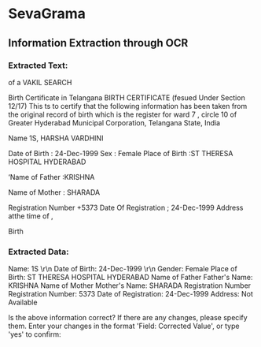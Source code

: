 # SevaGrama

## Information Extraction through OCR

### Extracted Text:
of a VAKIL SEARCH

Birth Certificate in Telangana
BIRTH CERTIFICATE
(fesued Under Section 12/17)
This ts to certify that the following information has been taken from the
original record of birth which is the register for ward 7 , circle 10 of Greater
Hyderabad Municipal Corporation, Telangana State, India

Name 1S, HARSHA VARDHINI

Date of Birth : 24-Dec-1999 Sex : Female
Place of Birth :ST THERESA HOSPITAL HYDERABAD

‘Name of Father :KRISHNA

Name of Mother : SHARADA

Registration Number +5373 Date Of Registration ; 24-Dec-1999
Address atthe time of ,

Birth

### Extracted Data:
Name: 1S \r\n
Date of Birth: 24-Dec-1999 \r\n
Gender: Female
Place of Birth: ST THERESA HOSPITAL HYDERABAD Name of Father
Father's Name: KRISHNA Name of Mother
Mother's Name: SHARADA Registration Number
Registration Number: 5373
Date of Registration: 24-Dec-1999
Address: Not Available

Is the above information correct? If there are any changes, please specify them.
Enter your changes in the format 'Field: Corrected Value', or type 'yes' to confirm: 
